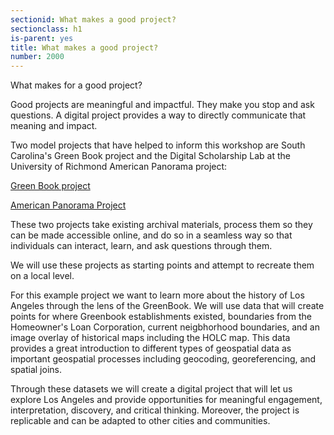 ```yaml
---
sectionid: What makes a good project? 
sectionclass: h1
is-parent: yes
title: What makes a good project?
number: 2000
---
```


What makes for a good project? 

Good projects are meaningful and impactful. They make you stop and ask questions. A digital project provides a way to directly communicate that meaning and impact.

Two model projects that have helped to inform this workshop are South Carolina's Green Book project and the Digital Scholarship Lab at the University of Richmond American Panorama project:

[Green Book project](https://delphi.tcl.sc.edu/library/digital/collections/greenbook.html)

[American Panorama Project](https://dsl.richmond.edu/panorama/)

These two projects take existing archival materials, process them so they can be made accessible online, and do so in a seamless way so that individuals can interact, learn, and ask questions through them. 

We will use these projects as starting points and attempt to recreate them on a local level.

For this example project we want to learn more about the history of Los Angeles through the lens of the GreenBook. We will use data that will create points for where Greenbook establishments existed, boundaries from the Homeowner's Loan Corporation, current neigbhorhood boundaries, and an image overlay of historical maps including the HOLC map. This data provides a great introduction to different types of geospatial data as important geospatial processes including geocoding, georeferencing, and spatial joins. 

Through these datasets we will create a digital project that will let us explore Los Angeles and provide opportunities for meaningful engagement, interpretation, discovery, and critical thinking. Moreover, the project is replicable and can be adapted to other cities and communities. 
